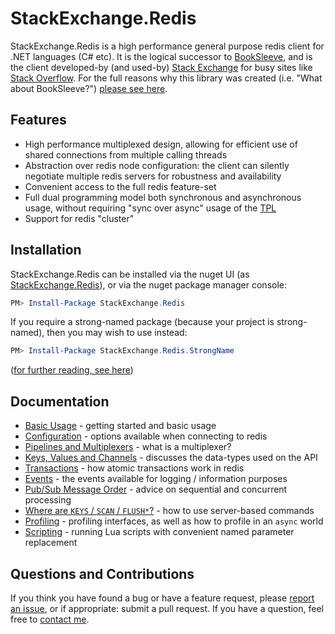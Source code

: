 StackExchange.Redis
===================

StackExchange.Redis is a high performance general purpose redis client for .NET languages (C# etc). It is the logical successor to [BookSleeve](https://code.google.com/p/booksleeve/),
and is the client developed-by (and used-by) [Stack Exchange](http://stackexchange.com/) for busy sites like [Stack Overflow](http://stackoverflow.com/). For the full reasons
why this library was created (i.e. "What about BookSleeve?") [please see here](http://marcgravell.blogspot.com/2014/03/so-i-went-and-wrote-another-redis-client.html).

Features
--

- High performance multiplexed design, allowing for efficient use of shared connections from multiple calling threads
- Abstraction over redis node configuration: the client can silently negotiate multiple redis servers for robustness and availability
- Convenient access to the full redis feature-set
- Full dual programming model both synchronous and asynchronous usage, without requiring "sync over async" usage of the [TPL][1]
- Support for redis "cluster"

Installation
---

StackExchange.Redis can be installed via the nuget UI (as [StackExchange.Redis](https://www.nuget.org/packages/StackExchange.Redis/)), or via the nuget package manager console:

```PowerShell
PM> Install-Package StackExchange.Redis
```

If you require a strong-named package (because your project is strong-named), then you may wish to use instead:

```PowerShell
PM> Install-Package StackExchange.Redis.StrongName
```

([for further reading, see here](http://blog.marcgravell.com/2014/06/snk-we-need-to-talk.html))

Documentation
---

- [Basic Usage](https://github.com/StackExchange/StackExchange.Redis/blob/master/Docs/Basics.md) - getting started and basic usage
- [Configuration](https://github.com/StackExchange/StackExchange.Redis/blob/master/Docs/Configuration.md) - options available when connecting to redis
- [Pipelines and Multiplexers](https://github.com/StackExchange/StackExchange.Redis/blob/master/Docs/PipelinesMultiplexers.md) - what is a multiplexer?
- [Keys, Values and Channels](https://github.com/StackExchange/StackExchange.Redis/blob/master/Docs/KeysValues.md) - discusses the data-types used on the API
- [Transactions](https://github.com/StackExchange/StackExchange.Redis/blob/master/Docs/Transactions.md) - how atomic transactions work in redis
- [Events](https://github.com/StackExchange/StackExchange.Redis/blob/master/Docs/Events.md) - the events available for logging / information purposes
- [Pub/Sub Message Order](https://github.com/StackExchange/StackExchange.Redis/blob/master/Docs/PubSubOrder.md) - advice on sequential and concurrent processing
- [Where are `KEYS` / `SCAN` / `FLUSH*`?](https://github.com/StackExchange/StackExchange.Redis/blob/master/Docs/KeysScan.md) - how to use server-based commands
- [Profiling](https://github.com/StackExchange/StackExchange.Redis/blob/master/Docs/Profiling.md) - profiling interfaces, as well as how to profile in an `async` world
- [Scripting](https://github.com/StackExchange/StackExchange.Redis/blob/master/Docs/Scripting.md) - running Lua scripts with convenient named parameter replacement 

Questions and Contributions
---

If you think you have found a bug or have a feature request, please [report an issue][2], or if appropriate: submit a pull request. If you have a question, feel free to [contact me](https://github.com/mgravell).

  [1]: http://msdn.microsoft.com/en-us/library/dd460717%28v=vs.110%29.aspx
  [2]: https://github.com/StackExchange/StackExchange.Redis/issues?state=open
